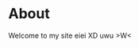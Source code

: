 # About 
Welcome to my site eiei XD uwu >W<



<!---
# About
This is the demo site for [Fuwari](https://github.com/saicaca/fuwari).

::github{repo="saicaca/fuwari"}
> ### Sources of images used in this site
> - [Unsplash](https://unsplash.com/)
> - [星と少女](https://www.pixiv.net/artworks/108916539) by [Stella](https://www.pixiv.net/users/93273965)
> - [Rabbit - v1.4 Showcase](https://civitai.com/posts/586908) by [Rabbit_YourMajesty](https://civitai.com/user/Rabbit_YourMajesty)
-->